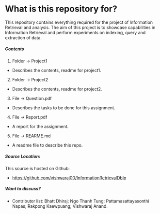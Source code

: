 # What is this repository for?
This repository contains everything required for the project of Information Retrieval and analysis. The aim of this project is to showcase capabilities in Information Retrieval and perform experiments on indexing, query and extraction of data.

##### Contents
1. Folder -> Project1
  - Describes the contents, readme for project1.
2. Folder -> Project2
  - Describes the contents, readme for project2.
3. File -> Question.pdf
  - Describes the tasks to be done for this assignment.
4. File -> Report.pdf
  - A report for the assignment.
5. File -> REARME.md
  - A readme file to describe this repo.

##### Source Location:
This source is hosted on Github:
  - https://github.com/vishwaraj00/InformationRetrievalDblp

##### Want to discuss?
  - Contributor list: Bhatt Dhiraj; Ngo Thanh Tung; Pattamasattayasonthi Napas; Rakpong Kaewpuang; Vishwaraj Anand.


